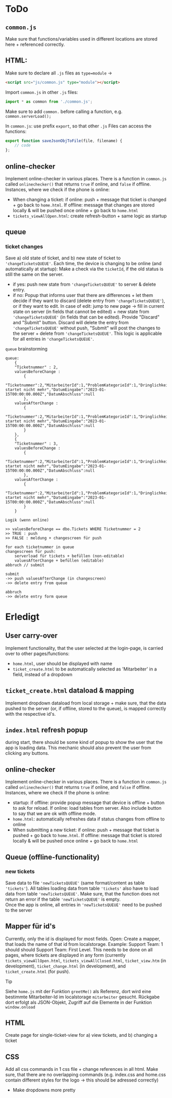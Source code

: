 # ToDo


## `common.js`
Make sure that functions/variables used in different locations are stored here + referenced correctly.


## HTML:
Make sure to declare all `.js` files as `type=module` ->
```html
<script src="js/common.js" type="module"></script>
```

Import `common.js` in other `.js` files:
```javascript
import * as common from './common.js';
```
Make sure to add `common.` before calling a function, e.g. `common.serverLoad();`

In `common.js`: use prefix `export`, so that other `.js` Files can access the functions:
```javascript
export function saveJsonObjToFile(file, filename) {
    // code
};
```

## online-checker
Implement online-checker in various places. There is a function in `common.js` called `onlinechecker()` that returns `true` if online, and `false` if offline.<br>
Instances, where we check if the phone is online:
- When changing a ticket: if online: push + message that ticket is changed + go back to `home.html`. If offline: message that changes are stored locally & will be pushed once online + go back to `home.html`
- `tickets_viewAllOpen.html`: create refresh-button + same logic as startup


## queue
### ticket changes
Save a) old state of ticket, and b) new state of ticket to `'changeTicketsQUEUE'`. Each time, the device is changing to be online (and automatically at startup): Make a check via the `ticketId`, if the old status is still the same on the server.
- if yes: push new state from `'changeTicketsQUEUE'` to server & delete entry.
- if no: Popup that informs user that there are differences + let them decide if they want to discard (delete entry from `'changeTicketsQUEUE'`), or if they want to edit. In case of edit: jump to new page -> fill in current state on server (in fields that cannot be edited) + new state from `'changeTicketsQUEUE'` (in fields that can be edited). Provide "Discard" and "Submit" button. Discard will delete the entry from `'changeTicketsQUEUE'` without push, "Submit" will post the changes to the server + delete from `'changeTicketsQUEUE'`.
This logic is applicable for all entries in `'changeTicketsQUEUE'`.

`queue` brainstorming
```
queue:
	{
	"Ticketnummer" : 2,
	valuesBeforeChange :
		{
		"Ticketnummer":2,"MitarbeiterId":1,"ProblemKategorieId":1,"DringlichkeitId":2,"SupportTeamId":1,"StatusTicketId":1,"Beschreibung":"Computer startet nicht mehr","DatumEingabe":"2023-01-15T00:00:00.000Z","DatumAbschluss":null
		},
	valuesAfterChange :
		{
		"Ticketnummer":2,"MitarbeiterId":1,"ProblemKategorieId":1,"DringlichkeitId":3,"SupportTeamId":2,"StatusTicketId":1,"Beschreibung":"Computer startet nicht mehr","DatumEingabe":"2023-01-15T00:00:00.000Z","DatumAbschluss":null
		}
	},
	{
	"Ticketnummer" : 3,
	valuesBeforeChange :
		{
		"Ticketnummer":2,"MitarbeiterId":1,"ProblemKategorieId":1,"DringlichkeitId":2,"SupportTeamId":1,"StatusTicketId":1,"Beschreibung":"Computer startet nicht mehr","DatumEingabe":"2023-01-15T00:00:00.000Z","DatumAbschluss":null
		},
	valuesAfterChange :
		{
		"Ticketnummer":2,"MitarbeiterId":1,"ProblemKategorieId":1,"DringlichkeitId":3,"SupportTeamId":2,"StatusTicketId":1,"Beschreibung":"Computer startet nicht mehr","DatumEingabe":"2023-01-15T00:00:00.000Z","DatumAbschluss":null
		}
	}

Logik (wenn online)

>> valuesBeforeChange == dbo.Tickets WHERE Ticketnummer = 2
>> TRUE : push
>> FALSE : meldung + changescreen für push

for each ticketnummer in queue
changescreen für push:
	serverload für tickets + befüllen (non-editable)
	valuesAfterChange + befüllen (editable)
abbruch // submit

submit
->> push valuesAfterChange (in changescreen)
->> delete entry from queue

abbruch
->> delete entry form queue
```

# Erledigt
## User carry-over
Implement functionality, that the user selected at the login-page, is carried over to other pages/functions:
- `home.html`, user should be displayed with name
- `ticket_create.html` to be automatically selected as 'Mitarbeiter' in a field, instead of a dropdown

## `ticket_create.html` dataload & mapping
Implement dropdown dataload from local storage + make sure, that the data pushed to the server (or, if offline, stored to the queue), is mapped correctly with the respective id's.

## `index.html` refresh popup
during start, there should be some kind of popup to show the user that the app is loading data. This mechanic should also prevent the user from clicking any buttons.

## online-checker
Implement online-checker in various places. There is a function in `common.js` called `onlinechecker()` that returns `true` if online, and `false` if offline.<br>
Instances, where we check if the phone is online:
- startup: if offline: provide popup message that device is offline + button to ask for reload. If online: load tables from server. Also include button to say that we are ok with offline mode.
- `home.html`: automatically refreshes data if status changes from offline to online
- When submitting a new ticket: if online: push + message that ticket is pushed + go back to `home.html`. If offline: message that ticket is stored locally & will be pushed once online + go back to `home.html`

## Queue (offline-functionality)
### new tickets
Save data to file `'newTicketsQUEUE'` (same format/content as table `'tickets'`). All tables loading data from table `'tickets'` also have to load data from table `'newTicketsQUEUE'`. Make sure, that the function does not return an error if the table `'newTicketsQUEUE'` is empty.<br>
Once the app is online, all entries in `'newTicketsQUEUE'` need to be pushed to the server


## Mapper für id's
Currently, only the id is displayed for most fields. Open: Create a mapper, that loads the name of that id from localstorage. Example: Support Team: 1 should should Support Team: First Level. This needs to be done on all pages, where tickets are displayed in any form (currently `tickets_viewAllOpen.html`, `tickets_viewAllClosed.html`, `ticket_view.htm` (in development), `ticket_change.html` (in development), and `ticket_create.html` (for push).
> [!TIP]
> Siehe `home.js` mit der Funktion `greetMe()` als Referenz, dort wird eine bestimmte Mitarbeiter-Id im localstorage `mitarbeiter` gesucht. Rückgabe dort erfolgt als JSON-Objekt, Zugriff auf die Elemente in der Funktion `window.onload`

## HTML
Create page for single-ticket-view for a) view tickets, and b) changing a ticket

## CSS
Add all css commands in 1 css file + change references in all html. Make sure, that there are no overlapping commands (e.g. index.css and home.css contain different styles for the logo -> this should be adressed correctly)
- Make dropdowns more pretty

